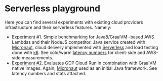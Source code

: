 # Serverless playground
Here you can find several experiments with existing cloud providers infrastructure and their serverless 
features. Namely:
* [Experiment #1](doc/aws-lambda.md). Simple benchmarking for Java8/GraalVM -based AWS Lambdas and 
  their NodeJS competitor. 
  Java service created with [Micronaut](https://micronaut.io/), cloud delivery implemented with 
  [Serverless](https://serverless.com/) and load testing done with [k6](https://k6.io/). See cold/warm 
  [latency numbers](doc/aws-lambda.md#performance-samples) for client-side and AWS-side measurements.
* [Experiment #2](doc/gcp-cloud-run.md). Evaluates GCP Cloud Run in combination with GraalVM native images. 
  Again, [Micronaut](https://micronaut.io/) used as an initial Java framework. See latency numbers and stats
  attached.